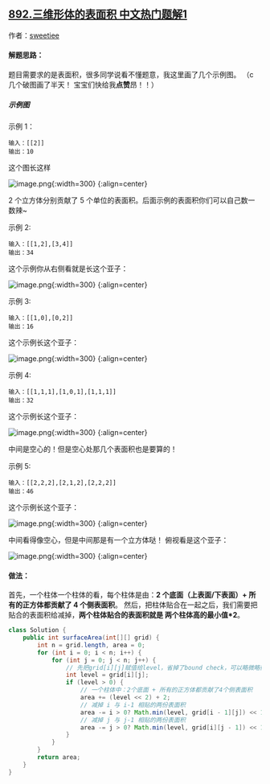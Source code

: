 ## [892.三维形体的表面积 中文热门题解1](https://leetcode.cn/problems/surface-area-of-3d-shapes/solutions/100000/shi-li-you-tu-you-zhen-xiang-jiang-jie-yi-kan-jiu-)

作者：[sweetiee](https://leetcode.cn/u/sweetiee)
#### 解题思路：

题目需要求的是表面积，很多同学说看不懂题意，我这里画了几个示例图。
（c 几个破图画了半天！ 宝宝们快给我**点赞**昂！！）

##### 示例图
示例 1：
```
输入：[[2]]
输出：10
```
这个图长这样

![image.png ](https://pic.leetcode-cn.com/61921dc36130d23a1417293990b99d6c823dc4bac999d1a61308cc57280ee9ad-image.png){:width=300}
{:align=center}


2 个立方体分别贡献了 5 个单位的表面积。后面示例的表面积你们可以自己数一数辣~

示例 2:
```
输入：[[1,2],[3,4]]
输出：34
```
这个示例你从右侧看就是长这个亚子：

![image.png](https://pic.leetcode-cn.com/9c27b08de841f9c79fb32d5dde2e175f1a79e071f1b01ec399119af40870e095-image.png){:width=300}
{:align=center}


示例 3:
```
输入：[[1,0],[0,2]]
输出：16
```
这个示例长这个亚子：

![image.png](https://pic.leetcode-cn.com/b2fe93648e6e5fb58eb4af482eab0ae462a9fedeeef2ebaeb113612b590c090d-image.png){:width=300}
{:align=center}

示例 4:
```
输入：[[1,1,1],[1,0,1],[1,1,1]]
输出：32
```
这个示例长这个亚子：

![image.png](https://pic.leetcode-cn.com/dc055eeea02f2fca8bd637c09a5b992f856a339e42af1ca2071af858d6561f83-image.png){:width=300}
{:align=center}

中间是空心的！但是空心处那几个表面积也是要算的！

示例 5:
```
输入：[[2,2,2],[2,1,2],[2,2,2]]
输出：46
```
这个示例长这个亚子：

![image.png](https://pic.leetcode-cn.com/aaaa8da05f59732cef400cd64850479275cff3043ecb36f1d4a80ddc026f54a7-image.png){:width=300}
{:align=center}

中间看得像空心，但是中间那是有一个立方体哒！
俯视看是这个亚子：

![image.png](https://pic.leetcode-cn.com/dd13c5a5139ae9c68978dec375cb4d96dce6bc5a93f788424bff226a6ffd8a16-image.png){:width=300}
{:align=center}


#### 做法：
首先，一个柱体一个柱体的看，每个柱体是由：**2 个底面（上表面/下表面）+ 所有的正方体都贡献了 4 个侧表面积**。
然后，把柱体贴合在一起之后，我们需要把贴合的表面积给减掉，**两个柱体贴合的表面积就是 两个柱体高的最小值*2**。

```Java []
class Solution {
    public int surfaceArea(int[][] grid) {
        int n = grid.length, area = 0;
        for (int i = 0; i < n; i++) {
            for (int j = 0; j < n; j++) {
                // 先把grid[i][j]赋值给level，省掉了bound check，可以略微略微略微优化一下耗时。。。
                int level = grid[i][j];
                if (level > 0) {
                    // 一个柱体中：2个底面 + 所有的正方体都贡献了4个侧表面积 
                    area += (level << 2) + 2;
                    // 减掉 i 与 i-1 相贴的两份表面积
                    area -= i > 0? Math.min(level, grid[i - 1][j]) << 1: 0; 
                    // 减掉 j 与 j-1 相贴的两份表面积
                    area -= j > 0? Math.min(level, grid[i][j - 1]) << 1: 0;
                }  
            }
        }
        return area;
    }
}
```

